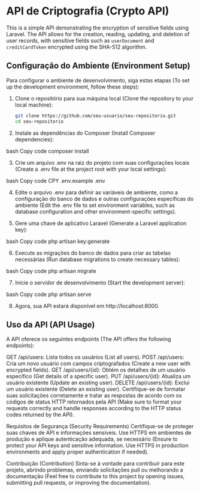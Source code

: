 # API de Criptografia (Crypto API)

This is a simple API demonstrating the encryption of sensitive fields using Laravel. The API allows for the creation, reading, updating, and deletion of user records, with sensitive fields such as `userDocument` and `creditCardToken` encrypted using the SHA-512 algorithm.

## Configuração do Ambiente (Environment Setup)

Para configurar o ambiente de desenvolvimento, siga estas etapas (To set up the development environment, follow these steps):

1. Clone o repositório para sua máquina local (Clone the repository to your local machine):

   ```bash
   git clone https://github.com/seu-usuario/seu-repositorio.git
   cd seu-repositorio

2. Instale as dependências do Composer (Install Composer dependencies):

bash
Copy code
composer install

3. Crie um arquivo .env na raiz do projeto com suas configurações locais (Create a .env file at the project root with your local settings):

bash
Copy code
CPY .env.example .env

4. Edite o arquivo .env para definir as variáveis de ambiente, como a configuração do banco de dados e outras configurações específicas do ambiente (Edit the .env file to set environment variables, such as database configuration and other environment-specific settings).

5. Gere uma chave de aplicativo Laravel (Generate a Laravel application key):

bash
Copy code
php artisan key:generate

6. Execute as migrações do banco de dados para criar as tabelas necessárias (Run database migrations to create necessary tables):

bash
Copy code
php artisan migrate

7. Inicie o servidor de desenvolvimento (Start the development server):

bash
Copy code
php artisan serve

8. Agora, sua API estará disponível em http://localhost:8000.

## Uso da API (API Usage)
A API oferece os seguintes endpoints (The API offers the following endpoints):

GET /api/users: Lista todos os usuários (List all users).
POST /api/users: Cria um novo usuário com campos criptografados (Create a new user with encrypted fields).
GET /api/users/{id}: Obtém os detalhes de um usuário específico (Get details of a specific user).
PUT /api/users/{id}: Atualiza um usuário existente (Update an existing user).
DELETE /api/users/{id}: Exclui um usuário existente (Delete an existing user).
Certifique-se de formatar suas solicitações corretamente e tratar as respostas de acordo com os códigos de status HTTP retornados pela API (Make sure to format your requests correctly and handle responses according to the HTTP status codes returned by the API).

Requisitos de Segurança (Security Requirements)
Certifique-se de proteger suas chaves de API e informações sensíveis. Use HTTPS em ambientes de produção e aplique autenticação adequada, se necessário (Ensure to protect your API keys and sensitive information. Use HTTPS in production environments and apply proper authentication if needed).

Contribuição (Contribution)
Sinta-se à vontade para contribuir para este projeto, abrindo problemas, enviando solicitações pull ou melhorando a documentação (Feel free to contribute to this project by opening issues, submitting pull requests, or improving the documentation).

